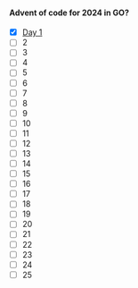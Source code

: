 #### Advent of code for 2024 in GO?

- [x] [Day 1](https://github.com/cakenes/advent-of-code-2024/blob/47c5264a4e29e73b3f8a253b27752d731570714e/main.go#L16-L51)
- [ ] 2
- [ ] 3
- [ ] 4
- [ ] 5
- [ ] 6
- [ ] 7
- [ ] 8
- [ ] 9
- [ ] 10
- [ ] 11
- [ ] 12
- [ ] 13
- [ ] 14
- [ ] 15
- [ ] 16
- [ ] 17
- [ ] 18
- [ ] 19
- [ ] 20
- [ ] 21
- [ ] 22
- [ ] 23
- [ ] 24
- [ ] 25
